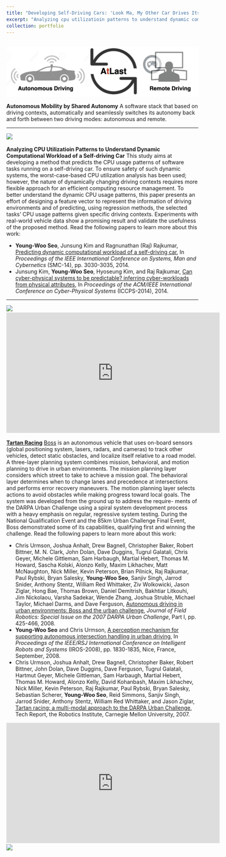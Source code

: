 ```yaml
---
title: "Developing Self-Driving Cars: 'Look Ma, My Other Car Drives Itself'"
excerpt: "Analyzing cpu utilizatioin patterns to understand dynamic computational workload of a self-driving car, Tartan Racing: the winning entry of the 2007 Urban Challenge."
collection: portfolio
---
```

<br>

<img src="/images/amsa-logo.png"/>

**Autonomous Mobility by Shared Autonomy** A software stack that based on driving contexts, automatically and seamlessly switches its autonomy back and forth between two driving modes: autonomous and remote.

------

<img src="/images/software-architecture.jpg"/>

**Analyzing CPU Utilizatioin Patterns to Understand Dynamic Computational Workload of a Self-driving Car** This study aims at developing a method that predicts the CPU usage patterns of software tasks running on a self-driving car. To ensure safety of such dynamic systems, the worst-case-based CPU utilization analysis has been used; however, the nature of dynamically changing driving contexts requires more flexible approach for an efficient computing resource management. To better understand the dynamic CPU usage patterns, this paper presents an effort of designing a feature vector to represent the information of driving environments and of predicting, using regression methods, the selected tasks’ CPU usage patterns given specific driving contexts. Experiments with real-world vehicle data show a promising result and validate the usefulness of the proposed method. Read the following papers to learn more about this work: 
* **Young-Woo Seo**, Junsung Kim and Ragnunathan (Raj) Rajkumar, [Predicting dynamic computational workload of a self-driving car](https://ieeexplore.ieee.org/document/6974391/), In *Proceedings of the IEEE International Conference on Systems, Man and Cybernetics* (SMC-14), pp. 3030-3035, 2014.
* Junsung Kim, **Young-Woo Seo**, Hyoseung Kim, and Raj Rajkumar, [Can cyber-physical systems to be predictable? inferring cyber-workloads from physical attributes](https://ieeexplore.ieee.org/document/6843732/), In *Proceedings of the ACM/IEEE International Conference on Cyber-Physical Systems* (ICCPS-2014), 2014.

------

<img src="/images/boss-urban-challenge.jpg"/>

<iframe width="560" height="315" src="https://www.youtube.com/embed/wdjOk1pdMw0" frameborder="0" allow="accelerometer; autoplay; encrypted-media; gyroscope; picture-in-picture" allowfullscreen></iframe>


**[Tartan Racing](http://www.tartanracing.org/)** [Boss](https://en.wikipedia.org/wiki/Charles_F._Kettering) is an autonomous vehicle that uses on-board sensors (global positioning system,
lasers, radars, and cameras) to track other vehicles, detect static obstacles, and localize
itself relative to a road model. A three-layer planning system combines mission, behavioral, and motion planning to drive in urban environments. The mission planning layer
considers which street to take to achieve a mission goal. The behavioral layer determines
when to change lanes and precedence at intersections and performs error recovery maneuvers. The motion planning layer selects actions to avoid obstacles while making progress
toward local goals. The system was developed from the ground up to address the require-
ments of the DARPA Urban Challenge using a spiral system development process with
a heavy emphasis on regular, regressive system testing. During the National Qualification Event and the 85km Urban Challenge Final Event, Boss demonstrated some of its capabilities, qualifying first and winning the challenge. Read the following papers to learn more about this work: 
* Chris Urmson, Joshua Anhalt, Drew Bagnell, Christopher Baker, Robert Bittner, M. N. Clark, John Dolan, Dave Duggins, Tugrul Galatali, Chris Geyer, Michele Gittleman, Sam Harbaugh, Martial Hebert, Thomas M. Howard, Sascha Kolski, Alonzo Kelly, Maxim Likhachev, Matt McNaughton, Nick Miller, Kevin Peterson, Brian Pilnick, Raj Rajkumar, Paul Rybski, Bryan Salesky, **Young-Woo Seo**, Sanjiv Singh, Jarrod Snider, Anthony Stentz, William Red Whittaker, Ziv Wolkowicki, Jason Ziglar, Hong Bae, Thomas Brown, Daniel Demitrish, Bakhtiar Litkouhi, Jim Nickolaou, Varsha Sadekar, Wende Zhang, Joshua Struble, Michael Taylor, Michael Darms, and Dave Ferguson, [Autonomous driving in urban environments: Boss and the urban challenge](https://www.ri.cmu.edu/publications/autonomous-driving-in-urban-environments-boss-and-the-urban-challenge/), *Journal of Field Robotics: Special Issue on the 2007 DARPA Urban Challenge*, Part I, pp. 425-466, 2008.
 * **Young-Woo Seo** and Chris Urmson, [A perception mechanism for supporting autonomous intersection handling in urban driving](https://ieeexplore.ieee.org/document/4651162/), In *Proceedings of the IEEE/RSJ International Conference on Intelligent Robots and Systems* (IROS-2008), pp. 1830-1835, Nice, France, September, 2008.
* Chris Urmson, Joshua Anhalt, Drew Bagnell, Christopher Baker, Robert Bittner, John Dolan, Dave Duggins, Dave Ferguson, Tugrul Galatali, Hartmut Geyer, Michele Gittleman, Sam Harbaugh, Martial Hebert, Thomas M. Howard, Alonzo Kelly, David Kohanbash, Maxim Likhachev, Nick Miller, Kevin Peterson, Raj Rajkumar, Paul Rybski, Bryan Salesky, Sebastian Scherer, **Young-Woo Seo**, Reid Simmons, Sanjiv Singh, Jarrod Snider, Anthony Stentz, William Red Whittaker, and Jason Ziglar, [Tartan racing: a multi-modal approach to the DARPA Urban Challenge](https://www.ri.cmu.edu/publications/tartan-racing-a-multi-modal-approach-to-the-darpa-urban-challenge/), Tech Report, the Robotics Institute, Carnegie Mellon University, 2007.

<iframe width="560" height="315" src="https://www.youtube.com/embed/EGb2jw9l7ak" frameborder="0" allow="accelerometer; autoplay; encrypted-media; gyroscope; picture-in-picture" allowfullscreen></iframe>


<img src="/images/tartanracing.jpg"/>
